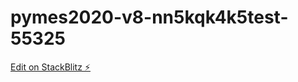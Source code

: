 # pymes2020-v8-nn5kqk4k5test-55325

[Edit on StackBlitz ⚡️](https://stackblitz.com/edit/pymes2020-v8-nn5kqk4k5test-55325)